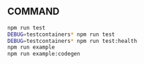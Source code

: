 ## COMMAND

```bash
npm run test
DEBUG=testcontainers* npm run test
DEBUG=testcontainers* npm run test:health
npm run example
npm run example:codegen
```
